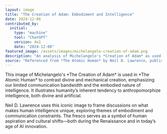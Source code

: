```yaml
---
layout: image
title: "The Creation of Adam: Embodiment and Intelligence"
date: 2024-12-06
contributed_by:
  initial:
    type: "machine"
    tool: "ChatGPT"
    version: 4o1
    date: "2024-12-06"
featured_image: /assets/images/michelangelo-creation-of-adam.png
description: "An analysis of Michelangelo's *Creation of Adam* as used in *The Atomic Human* to explore human intelligence, its limitations, and its anthropomorphic tendencies."
source: "Referenced from *The Atomic Human* by Neil D. Lawrence, published by Allen Lane in 2024." 
---
```



<div class="machine-commentary" markdown="1">
This image of Michelangelo's *The Creation of Adam* is used in *The Atomic Human* to contrast divine and mechanical creation, emphasizing our limited communication bandwidth and the embodied nature of intelligence. It illustrates humanity’s inherent tendency to anthropomorphize intelligence, both divine and artificial.

Neil D. Lawrence uses this iconic image to frame discussions on what makes human intelligence unique, exploring themes of embodiment and communication constraints. The fresco serves as a symbol of human aspiration and cultural shifts—both during the Renaissance and in today’s age of AI innovation.  
</div>

